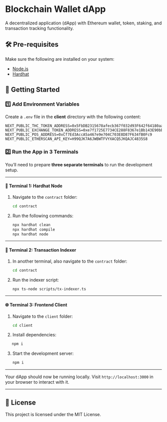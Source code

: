 # Blockchain Wallet dApp

A decentralized application (dApp) with Ethereum wallet, token, staking, and transaction tracking functionality.

## 🛠️ Pre-requisites

Make sure the following are installed on your system:

- [Node.js](https://nodejs.org/)
- [Hardhat](https://hardhat.org/)

## 🚀 Getting Started

### 1️⃣ Add Environment Variables

Create a `.env` file in the **client** directory with the following content:

```env
NEXT_PUBLIC_THC_TOKEN_ADDRESS=0x5FbDB2315678afecb367f032d93F642f64180aa3
NEXT_PUBLIC_EXCHANGE_TOKEN_ADDRESS=0xe7f1725E7734CE288F8367e1Bb143E90bb3F0512
NEXT_PUBLIC_POS_ADDRESS=0xCf7Ed3AccA5a467e9e704C703E8D87F634fB0Fc9
NEXT_PUBLIC_ETHERSCAN_API_KEY=H99QJK7A6JWBWTFVYXACQ5JKQAJC4835S8
```

### 2️⃣ Run the App in 3 Terminals

You’ll need to prepare **three separate terminals** to run the development setup.

---

#### 🧪 Terminal 1: Hardhat Node

1. Navigate to the `contract` folder:

   ```bash
   cd contract
   ```

2. Run the following commands:

   ```bash
   npx hardhat clean
   npx hardhat compile
   npx hardhat node
   ```

---

#### 📡 Terminal 2: Transaction Indexer

1. In another terminal, also navigate to the `contract` folder:

   ```bash
   cd contract
   ```

2. Run the indexer script:

   ```bash
   npx ts-node scripts/tx-indexer.ts
   ```

---

#### 🌐 Terminal 3: Frontend Client

1. Navigate to the `client` folder:

   ```bash
   cd client
   ```
2. Install dependencies:
```bash
   npm i
   ```

3. Start the development server:

   ```bash
   npm i
   ```

---

Your dApp should now be running locally. Visit `http://localhost:3000` in your browser to interact with it.

---

## 📄 License

This project is licensed under the MIT License.
